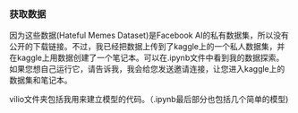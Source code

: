 
### 获取数据


因为这些数据(Hateful Memes Dataset)是Facebook AI的私有数据集，所以没有公开的下载链接。不过，我已经把数据上传到了kaggle上的一个私人数据集，并在kaggle上用数据创建了一个笔记本。可以在.ipynb文件中看到我的数据探索。如果您想自己运行它，请告诉我，我会给您发送邀请连接，让您进入kaggle上的数据集和笔记本。

vilio文件夹包括我用来建立模型的代码。（.ipynb最后部分也包括几个简单的模型)

